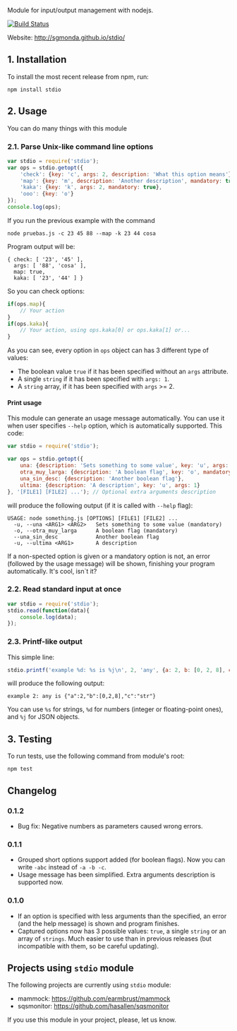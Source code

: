 Module for input/output management with nodejs.

[![Build Status](https://secure.travis-ci.org/sgmonda/stdio.png)](http://travis-ci.org/sgmonda/stdio)

Website: http://sgmonda.github.io/stdio/

## 1. Installation

To install the most recent release from npm, run:

    npm install stdio

## 2. Usage

You can do many things with this module

### 2.1. Parse Unix-like command line options

```javascript
var stdio = require('stdio');
var ops = stdio.getopt({
    'check': {key: 'c', args: 2, description: 'What this option means'},
    'map': {key: 'm', description: 'Another description', mandatory: true},
    'kaka': {key: 'k', args: 2, mandatory: true},
    'ooo': {key: 'o'}
});
console.log(ops);
```

If you run the previous example with the command

    node pruebas.js -c 23 45 88 --map -k 23 44 cosa

Program output will be:

    { check: [ '23', '45' ],
      args: [ '88', 'cosa' ],
      map: true,
      kaka: [ '23', '44' ] }

So you can check options:

```javascript
if(ops.map){
    // Your action
}
if(ops.kaka){
    // Your action, using ops.kaka[0] or ops.kaka[1] or...
}
```

As you can see, every option in `ops` object can has 3 different type of values:
* The boolean value `true` if it has been specified without an `args` attribute.
* A single `string` if it has been specified with `args: 1`.
* A `string` array, if it has been specified with `args` >= 2.

#### Print usage

This module can generate an usage message automatically. You can use it when user specifies `--help` option, which is automatically supported. This code:

```javascript
var stdio = require('stdio');

var ops = stdio.getopt({
	una: {description: 'Sets something to some value', key: 'u', args: 2, mandatory: true},
	otra_muy_larga: {description: 'A boolean flag', key: 'o', mandatory: true},
	una_sin_desc: {description: 'Another boolean flag'},
	ultima: {description: 'A description', key: 'u', args: 1}
}, '[FILE1] [FILE2] ...'); // Optional extra arguments description
```

will produce the following output (if it is called with `--help` flag):

```
USAGE: node something.js [OPTIONS] [FILE1] [FILE2] ...
  -u, --una <ARG1> <ARG2> 	Sets something to some value (mandatory)
  -o, --otra_muy_larga    	A boolean flag (mandatory)
  --una_sin_desc          	Another boolean flag
  -u, --ultima <ARG1>     	A description
```

If a non-spected option is given or a mandatory option is not, an error (followed by the usage message) will be shown, finishing your program automatically. It's cool, isn`t it?

### 2.2. Read standard input at once

```javascript
var stdio = require('stdio');
stdio.read(function(data){
    console.log(data);
});
```

### 2.3. Printf-like output

This simple line:

```javascript
stdio.printf('example %d: %s is %j\n', 2, 'any', {a: 2, b: [0, 2, 8], c: 'str'});
```

will produce the following output:

```
example 2: any is {"a":2,"b":[0,2,8],"c":"str"}
```

You can use `%s` for strings, `%d` for numbers (integer or floating-point ones), and `%j` for JSON objects.

## 3. Testing

To run tests, use the following command from module's root:

````
npm test
````

## Changelog

### 0.1.2

* Bug fix: Negative numbers as parameters caused wrong errors.

### 0.1.1

* Grouped short options support added (for boolean flags). Now you can write `-abc` instead of `-a -b -c`.
* Usage message has been simplified. Extra arguments description is supported now.

### 0.1.0

* If an option is specified with less arguments than the specified, an error (and the help message) is shown and program finishes.
* Captured options now has 3 possible values: `true`, a single `string` or an array of `strings`. Much easier to use than in previous releases (but incompatible with them, so be careful updating).

## Projects using `stdio` module

The following projects are currently using `stdio` module:

* mammock: https://github.com/earmbrust/mammock
* sqsmonitor: https://github.com/hasallen/sqsmonitor

If you use this module in your project, please, let us know.
